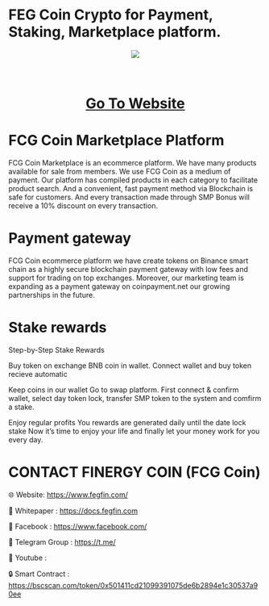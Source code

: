 # FEG Coin Crypto for Payment, Staking, Marketplace platform.

<div align="center"><img src="(https://makecoin.live/wp-content/uploads/2023/01/FEG475X475.png)" /><br />
</div>
<div align="center">
  <h1><br />
    <a href="https://www.smpbonus.com/" target="_blank">Go To Website<br />
</a></h1>
</div>


# FCG Coin Marketplace Platform

FCG Coin Marketplace is an ecommerce platform. We have many products available for sale from members. We use FCG Coin as a medium of payment. Our platform has compiled products in each category to facilitate product search. And a convenient, fast payment method via Blockchain is safe for customers. And every transaction made through SMP Bonus will receive a 10% discount on every transaction.

# Payment gateway
FCG Coin ecommerce platform we have create tokens on Binance smart chain as a highly secure blockchain payment gateway with low fees and support for trading on top exchanges. Moreover, our marketing team is expanding as a payment gateway on coinpayment.net our growing partnerships in the future.

# Stake rewards
Step-by-Step Stake Rewards

Buy token on exchange BNB coin in wallet. Connect wallet and buy token recieve automatic

Keep coins in our wallet Go to swap platform. First connect & confirm wallet, select day token lock, transfer SMP token to the system and comfirm a stake.

Enjoy regular profits You rewards are generated daily until the date lock stake Now it’s time to enjoy your life and finally let your money work for you every day.

# CONTACT FINERGY COIN (FCG Coin)

🌐 Website: https://www.fegfin.com/

📄 Whitepaper : https://docs.fegfin.com

👨 Facebook : https://www.facebook.com/

👬 Telegram Group : https://t.me/

📕 Youtube : 

🔒 Smart Contract : https://bscscan.com/token/0x501411cd21099391075de6b2894e1c30537a90ee
